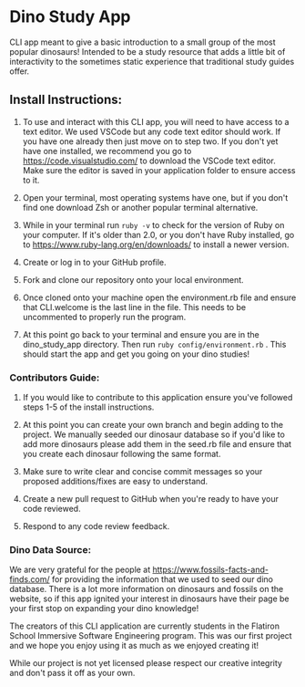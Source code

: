 # Dino Study App
CLI app meant to give a basic introduction to a small group of the most popular dinosaurs!  Intended to be a study resource that adds a little bit of interactivity to the sometimes static experience that traditional study guides offer.


## Install Instructions:

1) To use and interact with this CLI app, you will need to have access to a text editor. We used VSCode but any code text editor should work. If you have one already then just move on to step two. If you don't yet have one installed, we recommend you go to https://code.visualstudio.com/ to download the VSCode text editor. Make sure the editor is saved in your application folder to ensure access to it.

2) Open your terminal, most operating systems have one, but if you don't find one download Zsh or another popular terminal alternative.

3) While in your terminal run
```ruby -v```
to check for the version of Ruby on your computer. If it's older than 2.0, or you don't have Ruby installed, go to https://www.ruby-lang.org/en/downloads/ to install a newer version.

4) Create or log in to your GitHub profile.

5) Fork and clone our repository onto your local environment.

6) Once cloned onto your machine open the environment.rb file and ensure that CLI.welcome is the last line in the file. This needs to be uncommented to properly run the program.

7) At this point go back to your terminal and ensure you are in the dino_study_app directory. Then run
```ruby config/environment.rb```
. This should start the app and get you going on your dino studies!


### Contributors Guide:

1) If you would like to contribute to this application ensure you've followed steps 1-5 of the install instructions.

2) At this point you can create your own branch and begin adding to the project. We manually seeded our dinosaur database so if you'd like to add more dinosaurs please add them in the seed.rb file and ensure that you create each dinosaur following the same format.

3) Make sure to write clear and concise commit messages so your proposed additions/fixes are easy to understand.

4) Create a new pull request to GitHub when you're ready to have your code reviewed.

5) Respond to any code review feedback.


### Dino Data Source:

We are very grateful for the people at https://www.fossils-facts-and-finds.com/ for providing the information that we used to seed our dino database. There is a lot more information on dinosaurs and fossils on the website, so if this app ignited your interest in dinosaurs have their page be your first stop on expanding your dino knowledge!


The creators of this CLI application are currently students in the Flatiron School Immersive Software Engineering program. This was our first project and we hope you enjoy using it as much as we enjoyed creating it!



While our project is not yet licensed please respect our creative integrity and don't pass it off as your own.

